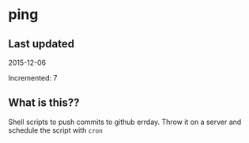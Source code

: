 # ping

## Last updated
2015-12-06

Incremented: 7

## What is this?? 
Shell scripts to push commits to github errday. Throw it on a server and schedule the script with `cron`
